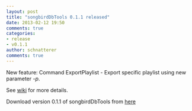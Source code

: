 ```yaml
---
layout: post
title: "songbirdDbTools 0.1.1 released"
date: 2013-02-12 19:50
comments: true
categories: 
- release
- v0.1.1
author: schnatterer
comments: true
---
```

New feature: Command ExportPlaylist - Export specific playlist using new parameter _-p_.

See [wiki](https://github.com/schnatterer/songbirdDbTools/wiki/Command:-Export-Playlists) for more details.

Download version 0.1.1 of songbirdDbTools from [here](http://songbirddbtools.schnatterer.info/release/songbirdDbTools-0.1.1-bin.zip)